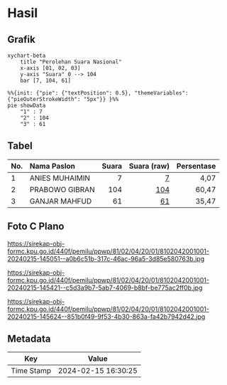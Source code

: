 # Hasil

## Grafik

```mermaid
xychart-beta
    title "Perolehan Suara Nasional"
    x-axis [01, 02, 03]
    y-axis "Suara" 0 --> 104
    bar [7, 104, 61]
```

```mermaid
%%{init: {"pie": {"textPosition": 0.5}, "themeVariables": {"pieOuterStrokeWidth": "5px"}} }%%
pie showData
    "1" : 7
    "2" : 104
    "3" : 61
```

## Tabel

| No. | Nama Paslon    | Suara | Suara (raw) | Persentase |
|:--- |:-------------- | -----:| -----------:| ----------:|
| 1   | ANIES MUHAIMIN | 7     | [7][p-1]    | 4,07       |
| 2   | PRABOWO GIBRAN | 104   | [104][p-2]  | 60,47      |
| 3   | GANJAR MAHFUD  | 61    | [61][p-3]   | 35,47      |


[p-1]: https://github.com/gigit-pemilu/pemilu-2024/blob/main/pilpres/hitung-suara/sub/81-maluku/sub/02-maluku-tenggara/sub/04-kei-besar-selatan/sub/2001-weduar/sub/001-tps/sub/paslon-1.txt
[p-2]: https://github.com/gigit-pemilu/pemilu-2024/blob/main/pilpres/hitung-suara/sub/81-maluku/sub/02-maluku-tenggara/sub/04-kei-besar-selatan/sub/2001-weduar/sub/001-tps/sub/paslon-2.txt
[p-3]: https://github.com/gigit-pemilu/pemilu-2024/blob/main/pilpres/hitung-suara/sub/81-maluku/sub/02-maluku-tenggara/sub/04-kei-besar-selatan/sub/2001-weduar/sub/001-tps/sub/paslon-3.txt

## Foto C Plano

https://sirekap-obj-formc.kpu.go.id/440f/pemilu/ppwp/81/02/04/20/01/8102042001001-20240215-145051--a0b6c51b-317c-46ac-96a5-3d85e580763b.jpg

https://sirekap-obj-formc.kpu.go.id/440f/pemilu/ppwp/81/02/04/20/01/8102042001001-20240215-145421--c5d3a9b7-5ab7-4069-b8bf-be775ac2ff0b.jpg

https://sirekap-obj-formc.kpu.go.id/440f/pemilu/ppwp/81/02/04/20/01/8102042001001-20240215-145624--851b0f49-9f53-4b30-863a-fa42b7942d42.jpg


## Metadata

| Key        | Value               |
| ---------- | ------------------- |
| Time Stamp | 2024-02-15 16:30:25 |



